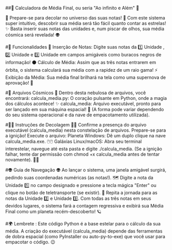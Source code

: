 ##🚀 Calculadora de Média Final, ou seria "Ao infinito e Além" 🌌

🐍 Prepare-se para decolar no universo das suas notas! 
🌠 Com este sistema super intuitivo, descobrir sua média será tão fácil quanto contar as estrelas! 
✨ Basta inserir suas notas das unidades e, num piscar de olhos, sua média cósmica será revelada! 👽

#🌠 Funcionalidades 🌠 Inserção de Notas: Digite suas notas da 1️⃣ Unidade , 2️⃣ Unidade e 3️⃣ Unidade em campos amigáveis como buracos negros de informação! ⚫️ 
Cálculo de Média: Assim que as três notas entrarem em órbita, o sistema calculará sua média com a rapidez de um raio gama! ⚡️ Exibição da Média: Sua média final brilhará na tela como uma supernova de aprovação! 🌟

#📂 Arquivos Cósmicos 📂 
Dentro desta nebulosa de arquivos, você encontrará: calcula_media.py: O coração pulsante em Python, onde a magia dos cálculos acontece! ✨ calcula_media: Arquivo executável, pronto para ser lançado em sua máquina espacial! 🚀 (A forma pode variar dependendo do seu sistema operacional e da nave de empacotamento utilizada).

#👩‍🚀 Instruções de Decolagem 👨‍🚀
Confirme a presença do arquivo executável (calcula_media) nesta constelação de arquivos. Prepare-se para a ignição! Execute o arquivo: Planeta Windows: Dê um duplo clique na nave calcula_media.exe. 🖱️🖱️ Galáxias Linux/macOS: Abra seu terminal interestelar, navegue até esta pasta e digite ./calcula_media. (Se a ignição falhar, tente dar permissão com chmod +x calcula_media antes de tentar novamente). 👨‍💻

#👽 Guia de Navegação 👽 Ao lançar o sistema, uma janela amigável surgirá, pedindo suas coordenadas numéricas (as notas!). 
🗺️ Digite a nota da Unidade 1️⃣ no campo designado e pressione a tecla mágica "Enter" ou clique no botão de teletransporte (se existir). 
💫 Repita a jornada para as notas da Unidade 2️⃣ e Unidade 3️⃣. Com todas as três notas em seus devidos lugares, o sistema fará a contagem regressiva e exibirá sua Média Final como um planeta recém-descoberto! 🪐

#🌍 Lembrete : Este código Python é a base estelar para o cálculo da sua média. 
A criação do executável (calcula_media) depende das ferramentas de dobra espacial (como PyInstaller ou auto-py-to-exe) que você usar para empacotar o código. 😉


